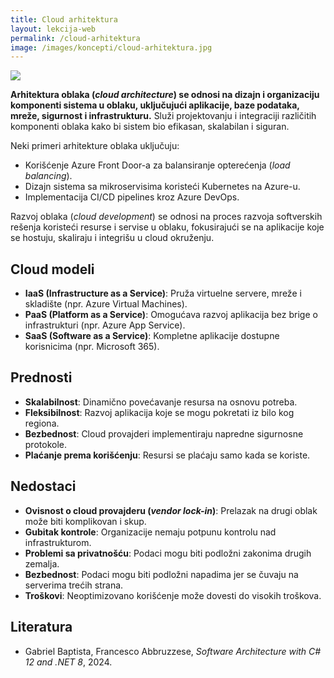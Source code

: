 ```yaml
---
title: Cloud arhitektura
layout: lekcija-web
permalink: /cloud-arhitektura
image: /images/koncepti/cloud-arhitektura.jpg
---
```


![]({{page.image}})

**Arhitektura oblaka (*cloud architecture*) se odnosi na dizajn i organizaciju komponenti sistema u oblaku, uključujući aplikacije, baze podataka, mreže, sigurnost i infrastrukturu.** Služi projektovanju i integraciji različitih komponenti oblaka kako bi sistem bio efikasan, skalabilan i siguran.

Neki primeri arhitekture oblaka uključuju:

- Korišćenje Azure Front Door-a za balansiranje opterećenja (*load balancing*).
- Dizajn sistema sa mikroservisima koristeći Kubernetes na Azure-u.
- Implementacija CI/CD pipelines kroz Azure DevOps.

Razvoj oblaka (*cloud development*) se odnosi na proces razvoja softverskih rešenja koristeći resurse i servise u oblaku, fokusirajući se na aplikacije koje se hostuju, skaliraju i integrišu u cloud okruženju.

## Cloud modeli
- **IaaS (Infrastructure as a Service)**: Pruža virtuelne servere, mreže i skladište (npr. Azure Virtual Machines).
- **PaaS (Platform as a Service)**: Omogućava razvoj aplikacija bez brige o infrastrukturi (npr. Azure App Service).
- **SaaS (Software as a Service)**: Kompletne aplikacije dostupne korisnicima (npr. Microsoft 365).
   
## Prednosti

- **Skalabilnost**: Dinamično povećavanje resursa na osnovu potreba.
- **Fleksibilnost**: Razvoj aplikacija koje se mogu pokretati iz bilo kog regiona.
- **Bezbednost**: Cloud provajderi implementiraju napredne sigurnosne protokole.
- **Plaćanje prema korišćenju**: Resursi se plaćaju samo kada se koriste.

## Nedostaci

- **Ovisnost o cloud provajderu (*vendor lock-in*)**: Prelazak na drugi oblak može biti komplikovan i skup.  
- **Gubitak kontrole**: Organizacije nemaju potpunu kontrolu nad infrastrukturom.  
- **Problemi sa privatnošću**: Podaci mogu biti podložni zakonima drugih zemalja.  
- **Bezbednost**: Podaci mogu biti podložni napadima jer se čuvaju na serverima trećih strana.  
- **Troškovi**: Neoptimizovano korišćenje može dovesti do visokih troškova.  

## Literatura 

- Gabriel Baptista, Francesco Abbruzzese, *Software Architecture with C# 12 and .NET 8*, 2024.